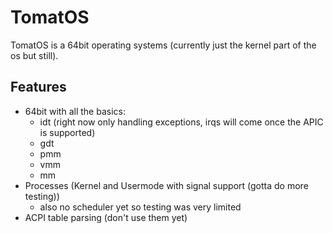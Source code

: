 # TomatOS

TomatOS is a 64bit operating systems (currently just the kernel part of the os but still).

## Features

* 64bit with all the basics:
    * idt (right now only handling exceptions, irqs will come once the APIC is supported)
    * gdt
    * pmm
    * vmm
    * mm
* Processes (Kernel and Usermode with signal support (gotta do more testing)) 
    * also no scheduler yet so testing was very limited
* ACPI table parsing (don't use them yet)

